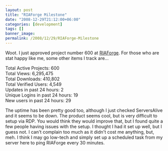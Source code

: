 ```yaml
---
layout: post
title: "RIAForge Milestone"
date: "2008-12-29T21:12:00+06:00"
categories: [development]
tags: []
banner_image: 
permalink: /2008/12/29/RIAForge-Milestone
---
```


Woot. I just approved project number 600 at <a href="http://www.riaforge.org">RIAForge</a>. For those who are stat happy like me, some other items I track are...

Total Active Projects: 600<br/>
Total Views: 6,295,475<br/>
Total Downloads: 410,802<br/>
Total Verified Users: 4,549<br/>
Updates in past 24 hours: 2<br/>
Unique Logins in past 24 hours: 19<br/>
New users in past 24 hours: 29<br/>

The uptime has been pretty good too, although I just checked ServersAlive and it seems to be down. The product seems cool, but is very difficult to setup via RDP. You would think they would improve that, but I found quite a few people having issues with the setup. I thought I had it set up well, but I guess not. I can't complain too much as it didn't cost me anything, but, meh. I think I may go low-tech and simply set up a scheduled task from my server here to ping RIAForge every 30 minutes.